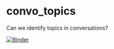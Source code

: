 # convo_topics

Can we identify topics in conversations?


[![Binder](https://binderhub.atap-binder.cloud.edu.au/badge_logo.svg)](https://binderhub.atap-binder.cloud.edu.au/v2/gh/Language-Research-Technology/convo_topics/HEAD?labpath=topics.ipynb)